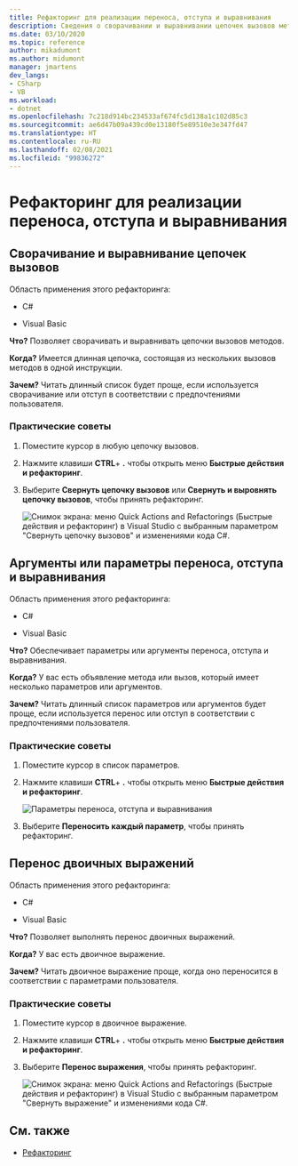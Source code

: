 ```yaml
---
title: Рефакторинг для реализации переноса, отступа и выравнивания
description: Сведения о сворачивании и выравнивании цепочек вызовов методов.
ms.date: 03/10/2020
ms.topic: reference
author: mikadumont
ms.author: midumont
manager: jmartens
dev_langs:
- CSharp
- VB
ms.workload:
- dotnet
ms.openlocfilehash: 7c218d914bc234533af674fc5d138a1c102d85c3
ms.sourcegitcommit: ae6d47b09a439cd0e13180f5e89510e3e347fd47
ms.translationtype: HT
ms.contentlocale: ru-RU
ms.lasthandoff: 02/08/2021
ms.locfileid: "99836272"
---
```

# <a name="wrap-indent-and-align-refactorings"></a>Рефакторинг для реализации переноса, отступа и выравнивания

## <a name="wrap-and-align-call-chains"></a>Сворачивание и выравнивание цепочек вызовов

Область применения этого рефакторинга:

- C#

- Visual Basic

**Что?** Позволяет сворачивать и выравнивать цепочки вызовов методов.

**Когда?** Имеется длинная цепочка, состоящая из нескольких вызовов методов в одной инструкции.

**Зачем?** Читать длинный список будет проще, если используется сворачивание или отступ в соответствии с предпочтениями пользователя.

### <a name="how-to"></a>Практические советы

1. Поместите курсор в любую цепочку вызовов.
2. Нажмите клавиши **CTRL**+ **.** чтобы открыть меню **Быстрые действия и рефакторинг**.
3. Выберите **Свернуть цепочку вызовов** или **Свернуть и выровнять цепочку вызовов**, чтобы принять рефакторинг.

   ![Снимок экрана: меню Quick Actions and Refactorings (Быстрые действия и рефакторинг) в Visual Studio с выбранным параметром "Свернуть цепочку вызовов" и изменениями кода C#.](media/wrap-call-chain.png)

## <a name="wrap-indent-and-align-parameters-or-arguments"></a>Аргументы или параметры переноса, отступа и выравнивания

Область применения этого рефакторинга:

- C#

- Visual Basic

**Что?** Обеспечивает параметры или аргументы переноса, отступа и выравнивания.

**Когда?** У вас есть объявление метода или вызов, который имеет несколько параметров или аргументов.

**Зачем?** Читать длинный список параметров или аргументов будет проще, если используется перенос или отступ в соответствии с предпочтениями пользователя.

### <a name="how-to"></a>Практические советы

1. Поместите курсор в список параметров.
2. Нажмите клавиши **CTRL**+ **.** чтобы открыть меню **Быстрые действия и рефакторинг**.

   ![Параметры переноса, отступа и выравнивания](media/wrap-parameters.png)

3. Выберите **Переносить каждый параметр**, чтобы принять рефакторинг.

## <a name="wrap-binary-expressions"></a>Перенос двоичных выражений

Область применения этого рефакторинга:

- C#

- Visual Basic

**Что?** Позволяет выполнять перенос двоичных выражений.

**Когда?** У вас есть двоичное выражение.

**Зачем?** Читать двоичное выражение проще, когда оно переносится в соответствии с параметрами пользователя.

### <a name="how-to"></a>Практические советы

1. Поместите курсор в двоичное выражение.
2. Нажмите клавиши **CTRL**+ **.** чтобы открыть меню **Быстрые действия и рефакторинг**.
3. Выберите **Перенос выражения**, чтобы принять рефакторинг.

   ![Снимок экрана: меню Quick Actions and Refactorings (Быстрые действия и рефакторинг) в Visual Studio с выбранным параметром "Свернуть выражение" и изменениями кода C#.](media/wrap-binary-expression.png)

## <a name="see-also"></a>См. также

- [Рефакторинг](../refactoring-in-visual-studio.md)
